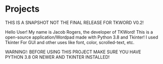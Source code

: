 # Projects
THIS IS A SNAPSHOT NOT THE FINAL RELEASE FOR TKWORD V0.2!

Hello User!
My name is Jacob Rogers, the developer of TKWord!
This is a open-source application/Wordpad made with Python 3.8 and Tkinter!
I used Tkinter For GUI and other uses like font, color, scrolled-text, etc.

WARNING!: BEFORE USING THIS PROJECT MAKE SURE YOU HAVE PYTHON 3.8 OR NEWER AND TKINTER INSTALLED!
